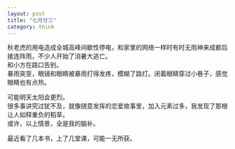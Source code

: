 ```yaml
---
layout: post
title: "七月廿三"
category: think
---
```


秋老虎的用电造成全城高峰间歇性停电，和家里的网络一样时有时无雨神来成都后接连阵雨，不少人开始了消暑大逃亡。  
和小方在路口告别。  
暴雨突至，眼镜和眼睛被暴雨打得发疼，模糊了路灯。闭着眼睛穿过小巷子，感觉眼睛也有点热。  
  
可能明天太阳会更烈。  
很多事讲究过犹不及，就像随意发挥的恋爱故事里，加入元素过多，我发现了那根让人如释重负的稻草。  
或许，以上情景，全是我的脑补。  
    
最近看了几本书，上了几堂课，可能一无所获。  





